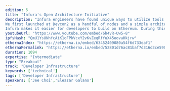 ```yaml
---
edition: 5
title: "Infura's Open Architecture Initiative"
description: "Infura engineers have found unique ways to utilize tools openly available in cloud provider offerings to reduce the time to sync Ethereum nodes and run them reliably. At DevCon5 we’d like to share this new architecture paradigm so that other development teams will be able to utilize the same tools that we do to run their own reliable infrastructure.
We first launched at Devcon2 as a handful of nodes and a simple architecture. We’ve scaled and iterated on our architecture for API traffic that grew from millions to billions of requests per day-- serving applications like Metamask, MyCrypto, Coinbase Wallet, Opera, and Brave Browser. 
Infura makes it easier for developers to build on Ethereum. During this talk, we’ll share our findings on scaling access to blockchain data. We’ll also discuss ways on how to efficiently cache blockchain data for the JSON-RPC API. We’ll talk about what worked and what didn’t so that others can learn from our applied research."
youtubeUrl: "https://www.youtube.com/embed/6h4vR-Uw5-8"
ipfsHash: "QmU1YsUNhfcAiK1oFPkVcxY2vKvZeqRfYuX45oovaHkjrw"
ethernaIndex: "https://etherna.io/embed/63452409080a54f6d733eaf1"
ethernaPermalink: "https://etherna.io/embed/52801d76ac81baf7d316d3ce590570d1cb7dcdcff34872be64e7d90fdd597a9c"
duration: 1094
expertise: "Intermediate"
type: "Breakout"
track: "Developer Infrastructure"
keywords: ['technical']
tags: ['Developer Infrastructure']
speakers: ['Jee Choi','Eleazar Galano']
---
```


